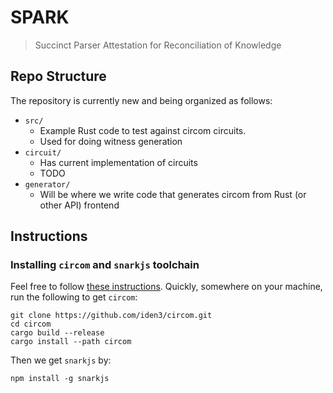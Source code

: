 # SPARK
> Succinct Parser Attestation for Reconciliation of Knowledge 

## Repo Structure
The repository is currently new and being organized as follows:
 - `src/`
    - Example Rust code to test against circom circuits.
    - Used for doing witness generation
 - `circuit/`
    - Has current implementation of circuits
    - TODO
 - `generator/` 
    - Will be where we write code that generates circom from Rust (or other API) frontend

## Instructions

### Installing `circom` and `snarkjs` toolchain
Feel free to follow [these instructions](https://docs.circom.io/getting-started/installation/#installing-dependencies).
Quickly, somewhere on your machine, run the following to get `circom`:
```
git clone https://github.com/iden3/circom.git
cd circom
cargo build --release
cargo install --path circom
```
Then we get `snarkjs` by:
```
npm install -g snarkjs
```